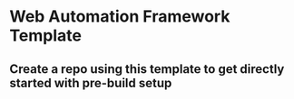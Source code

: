 # Web Automation Framework Template

## Create a repo using this template to get directly started with pre-build setup
